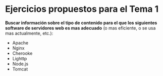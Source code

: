 Ejercicios propuestos para el Tema 1
====================================

**Buscar información sobre el tipo de contenido para el que los siguientes software de servidores web es mas adecuado**
(o mas eficiente, o se usa mas actualmente, etc.):

* Apache
* Nginx
* Cherooke
* Lighttp
* Node.js
* Tomcat
